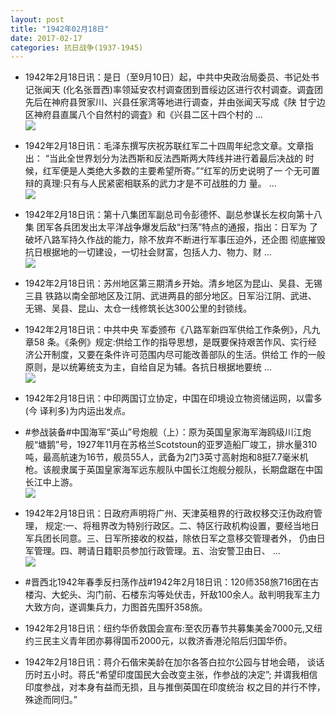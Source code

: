 ```yaml
---
layout: post
title: "1942年02月18日"
date: 2017-02-17
categories: 抗日战争(1937-1945)
---
```


<meta name="referrer" content="no-referrer" />

- 1942年2月18日讯：是日（至9月10日）起，中共中央政治局委员、书记处书记张闻天 (化名张晋西)率领延安农村调查团到晋绥边区进行农村调查。调査团 先后在神府县贺家川、兴县任家湾等地进行调查，并由张闻天写成《陕 甘宁边区神府县直属八个自然村的调査》和《兴县二区十四个村的 ... <br/><img src="https://ww2.sinaimg.cn/large/aca367d8jw1fcuyxtlpofj20c80ayabj.jpg" />

- 1942年2月18日讯：毛泽东撰写庆祝苏联红军二十四周年纪念文章。文章指出： “当此全世界划分为法西斯和反法西斯两大阵线并进行着最后决战的 时候，红军便是人类绝大多数的主要希望所寄。”“红军的历史说明了一 个无可置辩的真理:只有与人民紧密相联系的武力才是不可战胜的力 量。 ... <br/><img src="https://ww2.sinaimg.cn/large/aca367d8jw1fcux7kp4s1j20c80aydhb.jpg" />

- 1942年2月18日讯：第十八集团军副总司令彭德怀、副总参谋长左权向第十八集 团军各兵团发出太平洋战争爆发后敌“扫荡”特点的通报，指出：日军为 了破坏八路军持久作战的能力，除不放弃不断进行军事压迫外，还企图 彻底摧毁抗日根据地的一切建设，一切社会财富，包括人力、物力、财  ... <br/><img src="https://ww2.sinaimg.cn/large/aca367d8jw1fcuvha79plj20c80bxwg1.jpg" />

- 1942年2月18日讯：苏州地区第三期清乡开始。清乡地区为昆山、吴县、无锡三县 铁路以南全部地区及江阴、武进两县的部分地区。日军沿江阴、武进、 无锡、吴县、昆山、太仓一线修筑长达300公里的封锁线。 

- 1942年2月18日讯：中共中央 军委颁布《八路军新四军供给工作条例》，凡九章58 条。《条例》规定:供给工作的指导思想，是既要保持艰苦作风、实行经 济公开制度，又要在条件许可范围内尽可能改善部队的生活。供给工 作的一般原则，是以统筹统支为主，自给自足为辅。各抗日根据地要统 ... <br/><img src="https://ww4.sinaimg.cn/large/aca367d8jw1fcuhlbpd6tj20c80bx407.jpg" />

- 1942年2月18日讯：中印两国订立协定，中国在印境设立物资储运网，以雷多(今 译利多)为内运出发点。 

- #参战装备#中国海军“英山”号炮舰（上）：原为英国皇家海军海鸥级川江炮舰“塘鹅”号，1927年11月在苏格兰Scotstoun的亚罗造船厂竣工，排水量310吨，最高航速为16节，舰员55人，武备为2门3英寸高射炮和8挺7.7毫米机枪。该舰隶属于英国皇家海军远东舰队中国长江炮舰分舰队，长期盘踞在中国长江中上游。 <br/><img src="https://ww3.sinaimg.cn/large/aca367d8jw1fcue4v1ysyj20jq0chq3v.jpg" />

- 1942年2月18日讯：日政府声明将广州、天津英租界的行政权移交汪伪政府管理， 规定:一、将租界改为特别行政区。二、特区行政机构设置，要经当地日 军兵团长同意。三、日军所接收的权益，除依日军之意移交管理者外， 仍由日军管理。四、聘请日籍职员参加行政管理。五、治安警卫由日、 ... <br/><img src="https://ww3.sinaimg.cn/large/aca367d8jw1fcucegi10hj20c809075e.jpg" />

- #晋西北1942年春季反扫荡作战#1942年2月18日讯：120师358旅716团在古楼沟、大蛇头、沟门前、石楼东沟等处伏击，歼敌100余人。敌判明我军主力大致方向，遂调集兵力，力图首先围歼358旅。 

- 1942年2月18日讯：纽约华侨救国会宣布:至农历春节共募集美金7000元,又纽 约三民主义青年团亦募得国币2000元，以救济香港沦陷后归国华侨。 

- 1942年2月18日讯：蒋介石偕宋美龄在加尔各答白拉尔公园与甘地会晤， 谈话历时五小时。蒋氏“希望印度国民大会改变主张，作参战的决定”; 并谓我相信印度参战，对本身有益而无损，且与推倒英国在印度统治 权之目的并行不悖，殊途而同归。” 

